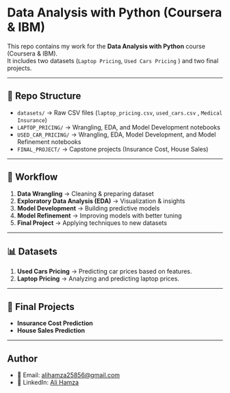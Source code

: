 # Data Analysis with Python (Coursera & IBM)

This repo contains my work for the **Data Analysis with Python** course (Coursera & IBM).  
It includes two datasets (`Laptop Pricing`, `Used Cars Pricing` ) and two final projects.

---

## 📂 Repo Structure

- `datasets/` → Raw CSV files (`laptop_pricing.csv`, `used_cars.csv` , `Medical Insurance`)  
- `LAPTOP_PRICING/` → Wrangling, EDA, and Model Development notebooks  
- `USED_CAR_PRICING/` → Wrangling, EDA, Model Development, and Model Refinement notebooks  
- `FINAL_PROJECT/` → Capstone projects (Insurance Cost, House Sales)  

---

## 🚀 Workflow

1. **Data Wrangling** → Cleaning & preparing dataset  
2. **Exploratory Data Analysis (EDA)** → Visualization & insights  
3. **Model Development** → Building predictive models  
4. **Model Refinement** → Improving models with better tuning  
5. **Final Project** → Applying techniques to new datasets  

---

## 📊 Datasets

1. **Used Cars Pricing** → Predicting car prices based on features.
2. **Laptop Pricing** → Analyzing and predicting laptop prices.

---

## 📌 Final Projects

- **Insurance Cost Prediction**  
- **House Sales Prediction**  

---

## Author

- 📧 Email: alihamza25856@gmail.com  
- 🔗 LinkedIn: [Ali Hamza](https://www.linkedin.com/in/ali-hamza-27082a363/)
